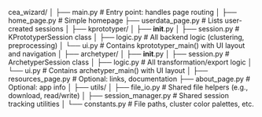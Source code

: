 cea_wizard/
│
├── main.py                             # Entry point: handles page routing
│
├── home_page.py                        # Simple homepage
├── userdata_page.py                    # Lists user-created sessions
│
├── kprototyper/
│   ├── __init__.py
│   ├── session.py                      # KPrototyperSession class
│   ├── logic.py                        # All backend logic (clustering, preprocessing)
│   └── ui.py                           # Contains kprototyper_main() with UI layout and navigation
│
├── archetyper/
│   ├── __init__.py
│   ├── session.py                      # ArchetyperSession class
│   ├── logic.py                        # All transformation/export logic
│   └── ui.py                           # Contains archetyper_main() with UI layout
│
├── resources_page.py                   # Optional: links, documentation
├── about_page.py                       # Optional: app info
│
├── utils/
│   ├── file_io.py                      # Shared file helpers (e.g., download, read/write)
│   ├── session_manager.py              # Shared session tracking utilities
│   └── constants.py                    # File paths, cluster color palettes, etc.
